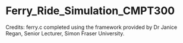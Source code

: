 # Ferry_Ride_Simulation_CMPT300

Credits:
ferry.c completed using the framework provided by Dr Janice Regan, Senior Lecturer, Simon Fraser University.
